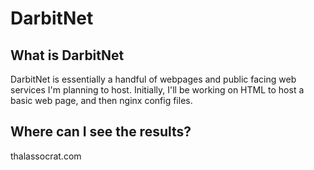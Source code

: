 # DarbitNet
## What is DarbitNet
DarbitNet is essentially a handful of webpages and public facing web services I'm planning to host. Initially, I'll be working on HTML to host a basic web page, and then nginx config files.
## Where can I see the results? 
thalassocrat.com

